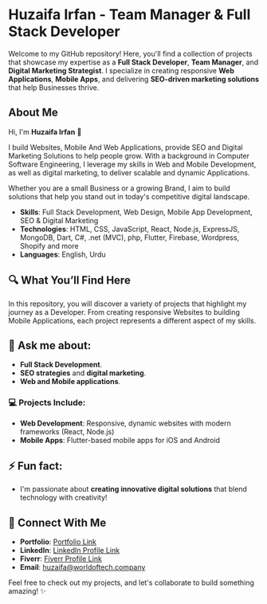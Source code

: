 # Huzaifa Irfan - Team Manager & Full Stack Developer

Welcome to my GitHub repository! Here, you'll find a collection of projects that showcase my expertise as a **Full Stack Developer**, **Team Manager**, and **Digital Marketing Strategist**. I specialize in creating responsive **Web Applications**, **Mobile Apps**, and delivering **SEO-driven marketing solutions** that help Businesses thrive.

## About Me

Hi, I'm **Huzaifa Irfan** 👋  

I build Websites, Mobile And Web Applications, provide SEO and Digital Marketing Solutions to help people grow. With a background in Computer Software Engineering, I leverage my skills in Web and Mobile Development, as well as digital marketing, to deliver scalable and dynamic Applications.  

Whether you are a small Business or a growing Brand, I aim to build solutions that help you stand out in today's competitive digital landscape.

- **Skills**: Full Stack Development, Web Design, Mobile App Development, SEO & Digital Marketing  
- **Technologies**: HTML, CSS, JavaScript, React, Node.js, ExpressJS, MongoDB, Dart, C#, .net (MVC), php, Flutter, Firebase, Wordpress, Shopify and more 
- **Languages**: English, Urdu

## 🔍 What You’ll Find Here

In this repository, you will discover a variety of projects that highlight my journey as a Developer. From creating responsive Websites to building Mobile Applications, each project represents a different aspect of my skills.  

## 💬 Ask me about:
- **Full Stack Development**.
- **SEO strategies** and **digital marketing**.
- **Web and Mobile applications**.

### 💻 Projects Include:
- **Web Development**: Responsive, dynamic websites with modern frameworks (React, Node.js)
- **Mobile Apps**: Flutter-based mobile apps for iOS and Android

## ⚡ Fun fact:
- I'm passionate about **creating innovative digital solutions** that blend technology with creativity!

## 🔗 Connect With Me

- **Portfolio**: [Portfolio Link](https://huzaifairfan.vercel.app/)
- **LinkedIn**: [LinkedIn Profile Link](https://linkedin.com/in/huzaifa-irfan-57914a286)
- **Fiverr**: [Fiverr Profile Link](https://www.fiverr.com/devbyhuzaifa/)  
- **Email**: huzaifa@worldoftech.company  

Feel free to check out my projects, and let's collaborate to build something amazing! ✨

